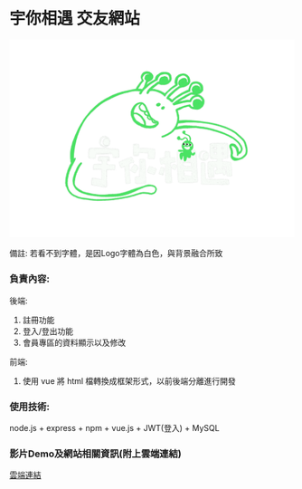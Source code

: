 # 宇你相遇 交友網站

![](fp_frontend/src/style/images/IMG_6204.gif "logo")

備註: 若看不到字體，是因Logo字體為白色，與背景融合所致


### 負責內容:

後端:
1. 註冊功能
2. 登入/登出功能
3. 會員專區的資料顯示以及修改

前端:
1. 使用 vue 將 html 檔轉換成框架形式，以前後端分離進行開發


### 使用技術:
node.js + express + npm + vue.js + JWT(登入) + MySQL

### 影片Demo及網站相關資訊(附上雲端連結)
[雲端連結](https://drive.google.com/drive/folders/1yol7xXzJXFqYeU3ykbdVIOz--MPFqC8w?usp=sharing)
